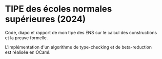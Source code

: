 # TIPE des écoles normales supérieures (2024)
Code, diapo et rapport de mon tipe des ENS sur le calcul des constructions et la preuve formelle.

L'implémentation d'un algorithme de type-checking et de beta-reduction est réalisée en OCaml.
